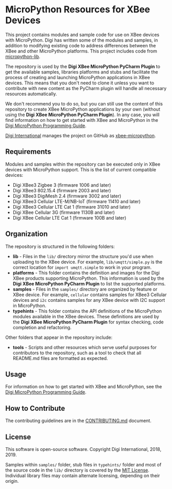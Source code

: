 MicroPython Resources for XBee Devices
======================================

This project contains modules and sample code for use on XBee devices with
MicroPython. Digi has written some of the modules and samples, in addition to
modifying existing code to address differences between the XBee and other
MicroPython platforms. This project includes code from
[micropython-lib][micropython-lib].

The repository is used by the **Digi XBee MicroPython PyCharm Plugin** to
get the available samples, libraries platforms and stubs and facilitate the
process of creating and launching MicroPython applications in XBee devices.
This means that you don't need to clone it unless you want to contribute
with new content as the PyCharm plugin will handle all necessary resources
automatically.

We don't recommend you to do so, but you can still use the content of this
repository to create XBee MicroPython applications by your own (without using
the **Digi XBee MicroPython PyCharm Plugin**). In any case, you will find
information on how to get started with XBee and MicroPython in the
[Digi MicroPython Programming Guide][doc].

[Digi International][Digi] manages the project on GitHub as 
[xbee-micropython][xbee-micropython].


Requirements
------------

Modules and samples within the repository can be executed only in XBee
devices with MicroPython support. This is the list of current compatible
devices:

* Digi XBee3 Zigbee 3 (firmware 1006 and later)
* Digi XBee3 802.15.4 (firmware 2003 and later)
* Digi XBee3 DigiMesh 2.4 (firmware 3002 and later)
* Digi XBee3 Cellular LTE-M/NB-IoT (firmware 11410 and later)
* Digi XBee3 Cellular LTE Cat 1 (firmware 31010 and later)
* Digi XBee Cellular 3G (firmware 1130B and later)
* Digi XBee Cellular LTE Cat 1 (firmware 100B and later)


Organization
------------

The repository is structured in the following folders:

* **lib** - Files in the `lib/` directory mirror the structure you'd use when
  uploading to the XBee device.  For example, `lib/umqtt/simple.py` is the
  correct location for `import umqtt.simple` to work in your program.
* **platforms** - This folder contains the definition and images for the 
  Digi XBee products supporting MicroPython. This information is used by the
  **Digi XBee MicroPython PyCharm Plugin** to list the supported platforms.
* **samples** - Files in the `samples/` directory are organized by feature or
  XBee device. For example, `cellular` contains samples for XBee3 Cellular
  devices and `i2c` contains samples for any XBee device with I2C support in
  MicroPython.
* **typehints** - This folder contains the API definitions of the MicroPython
  modules available in the XBee devices. These definitions are used by the
  **Digi XBee MicroPython PyCharm Plugin** for syntax checking, code completion
  and refactoring.

Other folders that appear in the repository include:

* **tools** - Scripts and other resources which serve useful purposes for
  contributors to the repository, such as a tool to check that all
  README.md files are formatted as expected.


Usage
-----

For information on how to get started with XBee and MicroPython, see the
[Digi MicroPython Programming Guide][doc].


How to Contribute
-----------------
The contributing guidelines are in the [CONTRIBUTING.md](CONTRIBUTING.md)
document.


License
-------

This software is open-source software. Copyright Digi International, 2018,
2019.

Samples within `samples/` folder, stub files in `typehints/` folder and most of
the source code in the `lib/` directory is covered by the
[MIT License](LICENSE.txt). Individual library files may contain alternate
licensing, depending on their origin.


[Digi]: http://www.digi.com
[xbee-micropython]: https://github.com/digidotcom/xbee-micropython
[doc]: https://www.digi.com/resources/documentation/digidocs/90002219
[micropython-lib]: https://github.com/micropython/micropython-lib